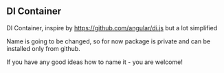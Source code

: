 ## DI Container

DI Container, inspire by https://github.com/angular/di.js but a lot simplified

Name is going to be changed,
 so for now package is private and can be installed only from github.

 If you have any good ideas how to name it - you are welcome!
